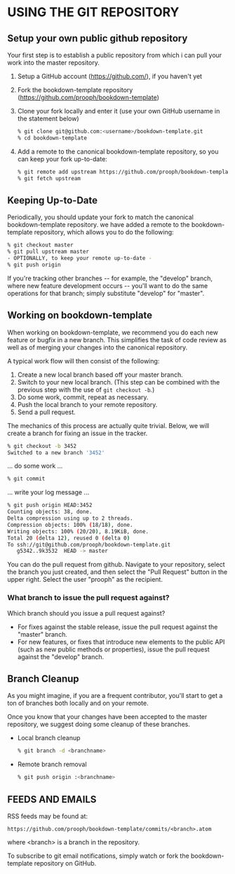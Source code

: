 # USING THE GIT REPOSITORY

## Setup your own public github repository

Your first step is to establish a public repository from which i can pull your work into the master repository.

 1. Setup a GitHub account (https://github.com/), if you haven't yet
 2. Fork the bookdown-template repository (https://github.com/prooph/bookdown-template)
 3. Clone your fork locally and enter it (use your own GitHub username in the statement below)

    ```sh
    % git clone git@github.com:<username>/bookdown-template.git
    % cd bookdown-template
    ```

 4. Add a remote to the canonical bookdown-template repository, so you can keep your fork
    up-to-date:

    ```sh
    % git remote add upstream https://github.com/prooph/bookdown-template.git
    % git fetch upstream
    ```

## Keeping Up-to-Date

Periodically, you should update your fork to match the canonical bookdown-template repository. we have
added a remote to the bookdown-template repository, which allows you to do the following:

```sh
% git checkout master
% git pull upstream master
- OPTIONALLY, to keep your remote up-to-date -
% git push origin
```

If you're tracking other branches -- for example, the "develop" branch, where new feature development occurs --
you'll want to do the same operations for that branch; simply substitute  "develop" for "master".

## Working on bookdown-template

When working on bookdown-template, we recommend you do each new feature or bugfix in a new branch. This simplifies the
task of code review as well as of merging your changes into the canonical repository.

A typical work flow will then consist of the following:

 1. Create a new local branch based off your master branch.
 2. Switch to your new local branch. (This step can be combined with the previous step with the use of `git checkout -b`.)
 3. Do some work, commit, repeat as necessary.
 4. Push the local branch to your remote repository.
 5. Send a pull request.

The mechanics of this process are actually quite trivial. Below, we will create a branch for fixing an issue in the tracker.

```sh
% git checkout -b 3452
Switched to a new branch '3452'
```
... do some work ...

```sh
% git commit
```
... write your log message ...

```sh
% git push origin HEAD:3452
Counting objects: 38, done.
Delta compression using up to 2 threads.
Compression objects: 100% (18/18), done.
Writing objects: 100% (20/20), 8.19KiB, done.
Total 20 (delta 12), reused 0 (delta 0)
To ssh://git@github.com/prooph/bookdown-template.git
   g5342..9k3532  HEAD -> master
```

You can do the pull request from github. Navigate to your repository, select the branch you just created, and then
select the "Pull Request" button in the upper right. Select the user "prooph" as the recipient.

### What branch to issue the pull request against?

Which branch should you issue a pull request against?

- For fixes against the stable release, issue the pull request against the "master" branch.
- For new features, or fixes that introduce new elements to the public API
  (such as new public methods or properties), issue the pull request against the "develop" branch.

## Branch Cleanup

As you might imagine, if you are a frequent contributor, you'll start to get a ton of branches both locally and on
your remote.

Once you know that your changes have been accepted to the master repository, we suggest doing some cleanup of these
branches.

 -  Local branch cleanup

    ```sh
    % git branch -d <branchname>
    ```

 -  Remote branch removal

    ```sh
    % git push origin :<branchname>
    ```


## FEEDS AND EMAILS

RSS feeds may be found at:

`https://github.com/prooph/bookdown-template/commits/<branch>.atom`

where &lt;branch&gt; is a branch in the repository.

To subscribe to git email notifications, simply watch or fork the bookdown-template repository on GitHub.
